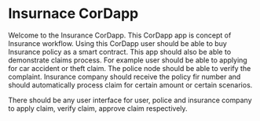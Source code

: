 # Insurnace CorDapp

Welcome to the Insurance CorDapp. This CorDapp app is concept of Insurance workflow. 
Using this CorDapp user should be able to buy Insurance policy as a smart contract.
This app should also be able to demonstrate claims process. 
For example user should be able to applying for car accident or theft claim. 
The police node should be able to verify the complaint.
Insurance company should receive the policy fir number and should automatically process claim for certain amount 
or certain scenarios.

There should be any user interface for user, police and insurance company 
to apply claim, verify claim, approve claim respectively. 

